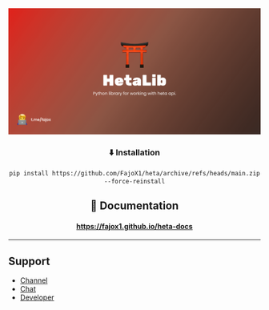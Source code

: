 <div align=center>

<img src="https://github.com/FajoX1/heta/raw/main/banner.png">

### ⬇️ Installation
<pre><code>pip install https://github.com/FajoX1/heta/archive/refs/heads/main.zip --force-reinstall</code></pre>

## 📁 Documentation
#### https://fajox1.github.io/heta-docs

<hr>
</div>

## Support

- <a href="https://t.me/heta_lib">Channel</a><br>
- <a href="https://t.me/HetaLibChat">Chat</a><br>
- <a href="https://t.me/fajox">Developer</a>
